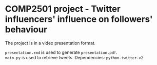 # COMP2501 project - Twitter influencers' influence on followers' behaviour

The project is in a video presentation format.

`presentation.rmd` is used to generate `presentation.pdf`.<br>
`main.py` is used to retrieve tweets. Dependencies: `python-twitter-v2`<br>